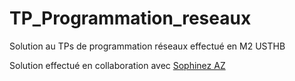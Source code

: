 # TP_Programmation_reseaux
Solution au TPs de programmation réseaux effectué en M2 USTHB

Solution effectué en collaboration avec [Sophinez AZ](https://github.com/sophynez)
